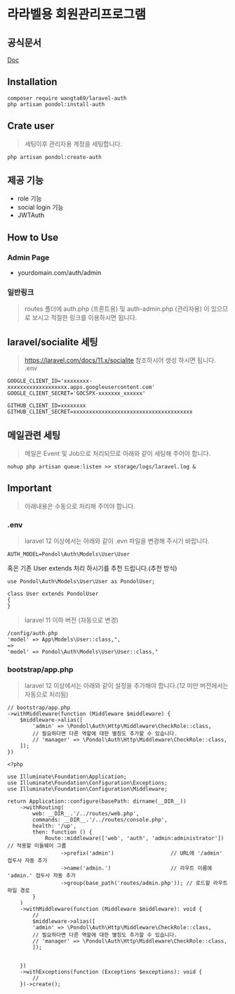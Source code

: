 # 라라벨용 회원관리프로그램
## 공식문서 
[Doc](https://www.onstory.fun/packages/laravel-auth)
## Installation
```
composer require wangta69/laravel-auth
php artisan pondol:install-auth
```
## Crate user
> 세팅이후 관리자용 계정을 세팅합니다.
```
php artisan pondol:create-auth
```

## 제공 기능
- role 기능
- social login 기능
- JWTAuth

## How to Use
### Admin Page
- yourdomain.com/auth/admin

### 일반링크
> routes 폴더에 auth.php (프론트용) 및 auth-admin.php (관리자용) 이 있으므로 보시고 적절한 링크를 이용하시면 됩니다.

## laravel/socialite 세팅
> https://laravel.com/docs/11.x/socialite 참조하시어 생성 하시면 됩니다.
.env
```
GOOGLE_CLIENT_ID='xxxxxxxx-xxxxxxxxxxxxxxxxxxx.apps.googleusercontent.com'
GOOGLE_CLIENT_SECRET='GOCSPX-xxxxxxx_xxxxxx'

GITHUB_CLIENT_ID=xxxxxxxx
GITHUB_CLIENT_SECRET=xxxxxxxxxxxxxxxxxxxxxxxxxxxxxxxxxxxxxx
```

## 메일관련 세팅
> 메일은 Event 및 Job으로 처리되므로 아래와 같이 세팅해 주어야 합니다.
```
nohup php artisan queue:listen >> storage/logs/laravel.log &
```

## Important
> 아래내용은 수동으로 처리해 주어야 합니다.

### .env
> laravel 12 이상에서는 아래와 같이 .evn 파일을 변경해 주시기 바랍니다.
```
AUTH_MODEL=Pondol\Auth\Models\User\User
```
혹은 기존 User extends 처리 하시기를 추천 드립니다.(추천 방식)
```
use Pondol\Auth\Models\User\User as PondolUser;

class User extends PondolUser
{
}

```
> laravel 11 이하 버전 (자동으로 변경)
```
/config/auth.php
'model' => App\Models\User::class,", 
=>
'model' => Pondol\Auth\Models\User\User::class,"
```
### bootstrap/app.php
> laravel 12 이상에서는 아래와 같이 설정을 추가해야 합니다.(12 미만 버전에서는  자동으로 처리됨)
```
// bootstrap/app.php
->withMiddleware(function (Middleware $middleware) {
    $middleware->alias([
        'admin' => \Pondol\Auth\Http\Middleware\CheckRole::class,
        // 필요하다면 다른 역할에 대한 별칭도 추가할 수 있습니다.
        // 'manager' => \Pondol\Auth\Http\Middleware\CheckRole::class,
    ]);
})
```
```
<?php

use Illuminate\Foundation\Application;
use Illuminate\Foundation\Configuration\Exceptions;
use Illuminate\Foundation\Configuration\Middleware;

return Application::configure(basePath: dirname(__DIR__))
    ->withRouting(
        web: __DIR__.'/../routes/web.php',
        commands: __DIR__.'/../routes/console.php',
        health: '/up',
        then: function () {
            Route::middleware(['web', 'auth', 'admin:administrator']) // 적용할 미들웨어 그룹
                 ->prefix('admin')                  // URL에 '/admin' 접두사 자동 추가
                 ->name('admin.')                   // 라우트 이름에 'admin.' 접두사 자동 추가
                 ->group(base_path('routes/admin.php')); // 로드할 라우트 파일 경로
        }
    )
    ->withMiddleware(function (Middleware $middleware): void {
        //
        $middleware->alias([
        'admin' => \Pondol\Auth\Http\Middleware\CheckRole::class,
        // 필요하다면 다른 역할에 대한 별칭도 추가할 수 있습니다.
        // 'manager' => \Pondol\Auth\Http\Middleware\CheckRole::class,
        ]);


    })
    ->withExceptions(function (Exceptions $exceptions): void {
        //
    })->create();

```